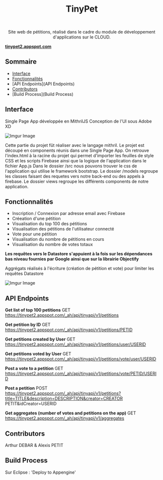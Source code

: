 <h1 align="center"> TinyPet </h1> <br>

<p align="center">
  Site web de pétitions, réalisé dans le cadre du module de développement d'applications sur le CLOUD.
</p>

**[tinypet2.appspot.com](tinypet2.appspot.com)**

## Sommaire

- [Interface](Interface)
- [Fonctionnalités](Fonctionnalités)
- [API Endpoints](API Endpoints)
- [Contributors](Contributors)
- [Build Process](Build Process)

<!-- END doctoc generated TOC please keep comment here to allow auto update -->

## Interface

Single Page App développée en MithrilJS
Conception de l'UI sous Adobe XD

![Imgur Image](https://i.imgur.com/6ByzmFO.png)

Cette partie du projet fût réaliser avec le langage mithril. 
Le projet est découpé en components réunis dans une Single Page App.
On retrouve l'index.html à la racine du projet qui permet d'importer les feuilles de style CSS et les scripts Firebase ainsi que la logique de l'application dans le fichier App.js
Dans le dossier /src nous pouvons trouver le css de l'application qui utilise le framework bootstrap. 
Le dossier /models regroupe les classes faisant des requetes vers notre back-end ou des appels à firebase. 
Le dossier views regroupe les différents components de notre application.

## Fonctionnalités

* Inscription / Connexion par adresse email avec Firebase
* Créeation d'une pétition
* Visualisation du top 100 des pétitions
* Visualisation des pétitions de l'utilisateur connecté
* Vote pour une pétition
* Visualisation du nombre de pétitions en cours
* Visualisation du nombre de votes totaux 

**Les requêtes vers le Datastore s'appuient à la fois sur les dépendances bas niveau fournies par Google ainsi que sur la librairie Objectify**

<p >Aggrégats réalisés à l'écriture (création de pétition et vote) pour limiter les requêtes Datastore 
</p>

![Imgur Image](https://i.imgur.com/3FNph5R.png)

## API Endpoints

**Get list of top 100 petitions**
GET https://tinypet2.appspot.com/_ah/api/tinyapi/v1/petitions

**Get petition by ID**
GET https://tinypet2.appspot.com/_ah/api/tinyapi/v1/petitions/PETID

**Get petitions created by User**
GET https://tinypet2.appspot.com/_ah/api/tinyapi/v1/petitions/user/USERID

**Get petitions voted by User**
GET https://tinypet2.appspot.com/_ah/api/tinyapi/v1/petitions/vote/user/USERID

**Post a vote to a petition**
GET https://tinypet2.appspot.com/_ah/api/tinyapi/v1/petitions/vote/PETID/USERID

**Post a petition**
POST https://tinypet2.appspot.com/_ah/api/tinyapi/v1/petitions?title=TITLE&description=DESCRIPTION&creator=CREATOR PETIT&idCreator=USERID

**Get aggregates (number of votes and petitions on the app)**
GET https://tinypet2.appspot.com/_ah/api/tinyapi/v1/aggregates

## Contributors

Arthur DEBAR & Alexis PETIT

## Build Process

Sur Eclipse : 'Deploy to Appengine'

